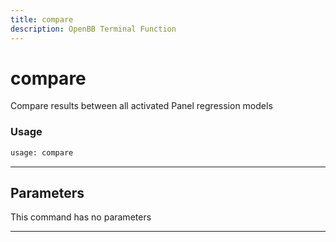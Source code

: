 ```yaml
---
title: compare
description: OpenBB Terminal Function
---
```


# compare

Compare results between all activated Panel regression models

### Usage

```python
usage: compare
```

---

## Parameters

This command has no parameters

---

